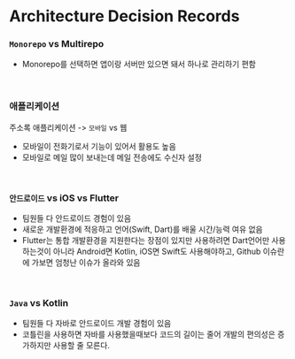 # Architecture Decision Records

### `Monorepo` vs Multirepo 
- Monorepo를 선택하면 앱이랑 서버만 있으면 돼서 하나로 관리하기 편함

<br>

### 애플리케이션
주소록 애플리케이션 -> `모바일` vs 웹 
- 모바일이 전화기로서 기능이 있어서 활용도 높음
- 모바일로 메일 많이 보내는데 메일 전송에도 수신자 설정

<br>

### `안드로이드` vs iOS vs Flutter
- 팀원들 다 안드로이드 경험이 있음
- 새로운 개발환경에 적응하고 언어(Swift, Dart)를 배울 시간/능력 여유 없음
- Flutter는 통합 개발환경을 지원한다는 장점이 있지만 사용하려면 Dart언어만 사용하는것이 아니라 Android면 Kotlin, iOS면 Swift도 사용해야하고, Github 이슈란에 가보면 엄청난 이슈가 올라와 있음

<br>

### `Java` vs Kotlin
- 팀원들 다 자바로 안드로이드 개발 경험이 있음
- 코틀린을 사용하면 자바를 사용했을때보다 코드의 길이는 줄어 개발의 편의성은 증가하지만 사용할 줄 모른다.
